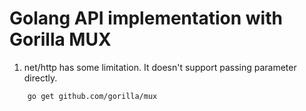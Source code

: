 # Golang API implementation with Gorilla MUX
1. net/http has some limitation. It doesn't support passing parameter directly.
```bash
    go get github.com/gorilla/mux
```
